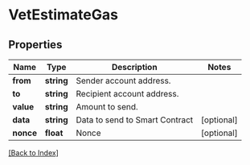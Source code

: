 # VetEstimateGas

## Properties

Name | Type | Description | Notes
------------ | ------------- | ------------- | -------------
**from** | **string** | Sender account address. |
**to** | **string** | Recipient account address. |
**value** | **string** | Amount to send. |
**data** | **string** | Data to send to Smart Contract | [optional]
**nonce** | **float** | Nonce | [optional]

[[Back to Index]](../index.md)
